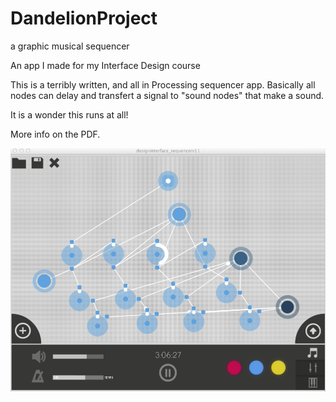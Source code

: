 DandelionProject
================

a graphic musical sequencer

An app I made for my Interface Design course

This is a terribly written, and all in Processing sequencer app. Basically all nodes can delay and transfert a signal to "sound nodes" that make a sound. 

It is a wonder this runs at all! 

More info on the PDF. 

[![Demo](image.png)](https://drive.google.com/file/d/0BxsBFm8YwdRAellXZXNweGJsNms/view)
